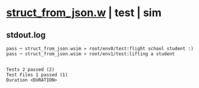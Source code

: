 # [struct_from_json.w](../../../../../examples/tests/valid/struct_from_json.w) | test | sim

## stdout.log
```log
pass ─ struct_from_json.wsim » root/env0/test:flight school student :)
pass ─ struct_from_json.wsim » root/env1/test:lifting a student       
 
 
Tests 2 passed (2)
Test Files 1 passed (1)
Duration <DURATION>
```

